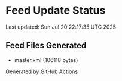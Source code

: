 # Feed Update Status
Last updated: Sun Jul 20 22:17:35 UTC 2025

## Feed Files Generated
- master.xml (106118 bytes)

Generated by GitHub Actions
